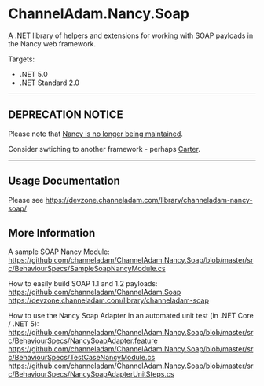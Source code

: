# ChannelAdam.Nancy.Soap

A .NET library of helpers and extensions for working with SOAP payloads in the Nancy web framework.

Targets:

- .NET 5.0
- .NET Standard 2.0

---

## DEPRECATION NOTICE

Please note that [Nancy is no longer being maintained](https://github.com/NancyFx/Nancy#-announcement----nancy-is-no-longer-being-maintained).

Consider swtiching to another framework - perhaps [Carter](https://github.com/CarterCommunity/Carter).

---

## Usage Documentation

Please see https://devzone.channeladam.com/library/channeladam-nancy-soap/

## More Information

A sample SOAP Nancy Module: https://github.com/channeladam/ChannelAdam.Nancy.Soap/blob/master/src/BehaviourSpecs/SampleSoapNancyModule.cs

How to easily build SOAP 1.1 and 1.2 payloads:
https://github.com/channeladam/ChannelAdam.Soap
https://devzone.channeladam.com/library/channeladam-soap

How to use the Nancy Soap Adapter in an automated unit test (in .NET Core / .NET 5):
https://github.com/channeladam/ChannelAdam.Nancy.Soap/blob/master/src/BehaviourSpecs/NancySoapAdapter.feature
https://github.com/channeladam/ChannelAdam.Nancy.Soap/blob/master/src/BehaviourSpecs/TestCaseNancyModule.cs
https://github.com/channeladam/ChannelAdam.Nancy.Soap/blob/master/src/BehaviourSpecs/NancySoapAdapterUnitSteps.cs
